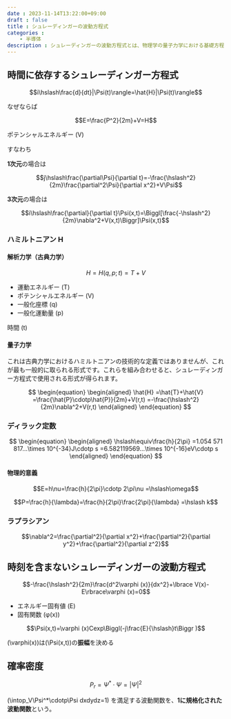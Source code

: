 ```yaml
---
date : 2023-11-14T13:22:00+09:00
draft : false
title : シュレーディンガーの波動方程式
categories :
    - 半導体
description : シュレーディンガーの波動方程式とは、物理学の量子力学における基礎方程式である。
---
```


## 時間に依存するシュレーディンガー方程式

$$i\hslash\frac{d}{dt}|\Psi(t)\rangle=\hat{H}|\Psi(t)\rangle$$

なぜならば

$$E=\frac{P^2}{2m}+V=H$$

ポテンシャルエネルギー \(V\)

すなわち

**1次元**の場合は

$$j\hslash\frac{\partial\Psi}{\partial t}=-\frac{\hslash^2}{2m}\frac{\partial^2\Psi}{\partial x^2}+V\Psi$$

**3次元**の場合は

$$i\hslash\frac{\partial}{\partial t}\Psi(x,t)=\Biggl[\frac{-\hslash^2}{2m}\nabla^2+V(x,t)\Biggr]\Psi(x,t)$$

### ハミルトニアン H

#### 解析力学（古典力学）

$$H=H(q,p;t)=T+V$$

- 運動エネルギー \(T\)
- ポテンシャルエネルギー \(V\)
- 一般化座標 \(q\)
- 一般化運動量 \(p\)

時間 \(t\)

#### 量子力学

これは古典力学におけるハミルトニアンの技術的な定義ではありませんが、これが最も一般的に取られる形式です。これらを組み合わせると、シュレーディンガー方程式で使用される形式が得られます。

$$
\begin{equation}
\begin{aligned}
\hat{H} =\hat{T}+\hat{V} =\frac{\hat{P}\cdotp\hat{P}}{2m}+V(r,t) =-\frac{\hslash^2}{2m}\nabla^2+V(r,t)
\end{aligned}
\end{equation}
$$

### ディラック定数

$$
\begin{equation}
\begin{aligned}
\hslash\equiv\frac{h}{2\pi} =1.054 571 817…\times 10^{-34}J\cdotp s =6.582119569…\times 10^{-16}eV\cdotp s
\end{aligned}
\end{equation}
$$

#### 物理的意義

$$E=h\nu=\frac{h}{2\pi}\cdotp 2\pi\nu =\hslash\omega$$

$$P=\frac{h}{\lambda}=\frac{h}{2\pi}\frac{2\pi}{\lambda} =\hslash k$$

### ラプラシアン

$$\nabla^2=\frac{\partial^2}{\partial x^2}+\frac{\partial^2}{\partial y^2}+\frac{\partial^2}{\partial z^2}$$

## 時刻を含まないシュレーディンガーの波動方程式

$$-\frac{\hslash^2}{2m}\frac{d^2\varphi (x)}{dx^2}+\lbrace V(x)-E\rbrace\varphi (x)=0$$

- エネルギー固有値 \(E\)
- 固有関数 \(φ(x)\)

$$\Psi(x,t)=\varphi (x)Cexp\Biggl(-j\frac{E}{\hslash}t\Biggr )$$

\(\varphi(x)\)は\(\Psi(x,t)\)の**振幅**を決める

## 確率密度

$$P_r=\Psi^*\cdotp\Psi=|\Psi|^2$$

\(\intop_V\Psi^*\cdotp\Psi dxdydz=1\) を満足する波動関数を、**1に規格化された波動関数**という。